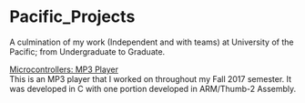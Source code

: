 # Pacific_Projects
A culmination of my work (Independent and with teams) at University of the Pacific; from Undergraduate to Graduate.

[Microcontrollers: MP3 Player](https://github.com/zabuelhaj/Pacific_Projects/tree/master/MP3_Full_Code)  
This is an MP3 player that I worked on throughout my Fall 2017 semester. It was developed in C with one portion developed in ARM/Thumb-2 Assembly.
